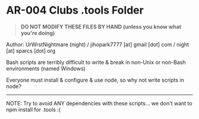 # AR-004 Clubs .tools Folder

>  **DO NOT MODIFY THESE FILES BY HAND (unless you know what you're doing)**

Author: UrWrstNightmare (night) / jihopark7777 [at] gmail [dot] com / night [at] sparcs [dot] org

Bash scripts are terribly difficult to write & break in non-Unix or non-Bash environments (named Windows)


Everyone must install & configure & use node, so why not write scripts in node?

<hr/>

NOTE: Try to avoid ANY dependencies with these scripts... we don't want to npm install for .tools :(
